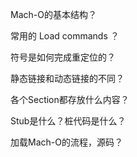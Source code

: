 Mach-O的基本结构？

常用的 Load commands ？

符号是如何完成重定位的？

静态链接和动态链接的不同？

各个Section都存放什么内容？

Stub是什么？桩代码是什么？

加载Mach-O的流程，源码？



